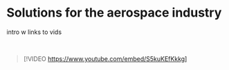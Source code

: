 # Solutions for the aerospace industry

intro w links to vids

<br>

> [!VIDEO https://www.youtube.com/embed/S5kuKEfKkkg]

